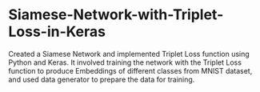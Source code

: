 # Siamese-Network-with-Triplet-Loss-in-Keras

Created a Siamese Network and implemented Triplet Loss function using Python and Keras. It involved training the network with the Triplet Loss function to produce Embeddings of different classes from MNIST dataset, and used data generator to prepare the data for training.
